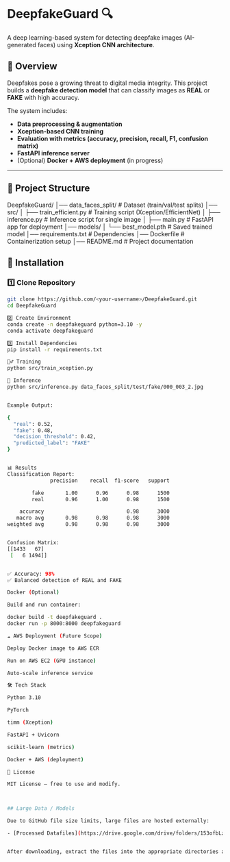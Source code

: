 # DeepfakeGuard 🔍  
A deep learning-based system for detecting deepfake images (AI-generated faces) using **Xception CNN architecture**.  

## 📌 Overview
Deepfakes pose a growing threat to digital media integrity. This project builds a **deepfake detection model** that can classify images as **REAL** or **FAKE** with high accuracy.  

The system includes:
- **Data preprocessing & augmentation**
- **Xception-based CNN training**
- **Evaluation with metrics (accuracy, precision, recall, F1, confusion matrix)**
- **FastAPI inference server**
- (Optional) **Docker + AWS deployment** (in progress)

---

## 📂 Project Structure
DeepfakeGuard/
│── data_faces_split/ # Dataset (train/val/test splits)
│── src/
│ ├── train_efficient.py # Training script (Xception/EfficientNet)
│ ├── inference.py # Inference script for single image
│ ├── main.py # FastAPI app for deployment
│── models/
│ └── best_model.pth # Saved trained model
│── requirements.txt # Dependencies
│── Dockerfile # Containerization setup
│── README.md # Project documentation

## 🚀 Installation
### 1️⃣ Clone Repository
```bash
git clone https://github.com/<your-username>/DeepfakeGuard.git
cd DeepfakeGuard

2️⃣ Create Environment
conda create -n deepfakeguard python=3.10 -y
conda activate deepfakeguard

3️⃣ Install Dependencies
pip install -r requirements.txt

🏋️‍♂️ Training
python src/train_xception.py

🔎 Inference
python src/inference.py data_faces_split/test/fake/000_003_2.jpg


Example Output:

{
  "real": 0.52,
  "fake": 0.48,
  "decision_threshold": 0.42,
  "predicted_label": "FAKE"
}


📊 Results
Classification Report:
              precision    recall  f1-score   support

        fake       1.00      0.96      0.98      1500
        real       0.96      1.00      0.98      1500

    accuracy                           0.98      3000
   macro avg       0.98      0.98      0.98      3000
weighted avg       0.98      0.98      0.98      3000


Confusion Matrix:
[[1433   67]
 [   6 1494]]


✅ Accuracy: 98%
✅ Balanced detection of REAL and FAKE

Docker (Optional)

Build and run container:

docker build -t deepfakeguard .
docker run -p 8000:8000 deepfakeguard

☁️ AWS Deployment (Future Scope)

Deploy Docker image to AWS ECR

Run on AWS EC2 (GPU instance)

Auto-scale inference service

🛠️ Tech Stack

Python 3.10

PyTorch

timm (Xception)

FastAPI + Uvicorn

scikit-learn (metrics)

Docker + AWS (deployment)

📜 License

MIT License – free to use and modify.



## Large Data / Models

Due to GitHub file size limits, large files are hosted externally:

- [Processed Datafiles](https://drive.google.com/drive/folders/153ofbLzdjIwz_GOrbozm9x9pz_oWc20y?usp=drive_link) (~5.66 GB)


After downloading, extract the files into the appropriate directories as mentioned in the project instructions.

